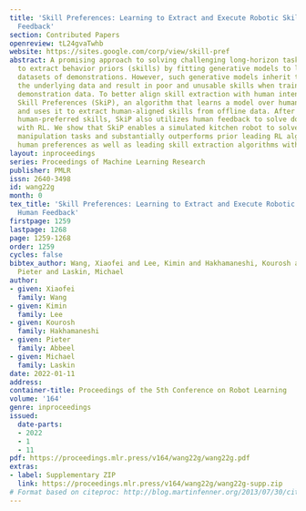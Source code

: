 ```yaml
---
title: 'Skill Preferences: Learning to Extract and Execute Robotic Skills from Human
  Feedback'
section: Contributed Papers
openreview: tL24gvaTwhb
website: https://sites.google.com/corp/view/skill-pref
abstract: A promising approach to solving challenging long-horizon tasks has been
  to extract behavior priors (skills) by fitting generative models to large offline
  datasets of demonstrations. However, such generative models inherit the biases of
  the underlying data and result in poor and unusable skills when trained on imperfect
  demonstration data. To better align skill extraction with human intent we present
  Skill Preferences (SkiP), an algorithm that learns a model over human preferences
  and uses it to extract human-aligned skills from offline data. After extracting
  human-preferred skills, SkiP also utilizes human feedback to solve downstream tasks
  with RL. We show that SkiP enables a simulated kitchen robot to solve complex multi-step
  manipulation tasks and substantially outperforms prior leading RL algorithms with
  human preferences as well as leading skill extraction algorithms without human preferences.
layout: inproceedings
series: Proceedings of Machine Learning Research
publisher: PMLR
issn: 2640-3498
id: wang22g
month: 0
tex_title: 'Skill Preferences: Learning to Extract and Execute Robotic Skills from
  Human Feedback'
firstpage: 1259
lastpage: 1268
page: 1259-1268
order: 1259
cycles: false
bibtex_author: Wang, Xiaofei and Lee, Kimin and Hakhamaneshi, Kourosh and Abbeel,
  Pieter and Laskin, Michael
author:
- given: Xiaofei
  family: Wang
- given: Kimin
  family: Lee
- given: Kourosh
  family: Hakhamaneshi
- given: Pieter
  family: Abbeel
- given: Michael
  family: Laskin
date: 2022-01-11
address:
container-title: Proceedings of the 5th Conference on Robot Learning
volume: '164'
genre: inproceedings
issued:
  date-parts:
  - 2022
  - 1
  - 11
pdf: https://proceedings.mlr.press/v164/wang22g/wang22g.pdf
extras:
- label: Supplementary ZIP
  link: https://proceedings.mlr.press/v164/wang22g/wang22g-supp.zip
# Format based on citeproc: http://blog.martinfenner.org/2013/07/30/citeproc-yaml-for-bibliographies/
---
```

